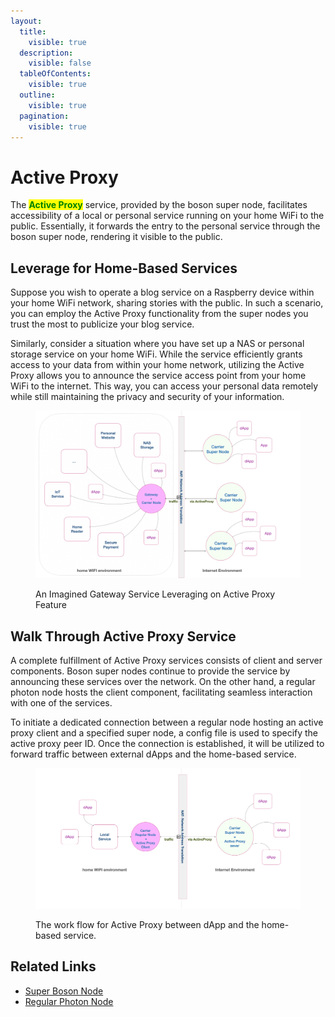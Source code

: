```yaml
---
layout:
  title:
    visible: true
  description:
    visible: false
  tableOfContents:
    visible: true
  outline:
    visible: true
  pagination:
    visible: true
---
```


# Active Proxy

The <mark style="color:green;">**Active Proxy**</mark> service, provided by the boson super node, facilitates accessibility of a local or personal service running on your home WiFi to the public. Essentially, it forwards the entry to the personal service through the boson super node, rendering it visible to the public.

## Leverage for Home-Based Services

Suppose you wish to operate a blog service on a Raspberry device within your home WiFi network, sharing stories with the public. In such a scenario, you can employ the Active Proxy functionality from the super nodes you trust the most to publicize your blog service.

Similarly, consider a situation where you have set up a NAS or personal storage service on your home WiFi. While the service efficiently grants access to your data from within your home network, utilizing the Active Proxy allows you to announce the service access point from your home WiFi to the internet. This way, you can access your personal data remotely while still maintaining the privacy and security of your information.

<figure><img src="../../.gitbook/assets/gateway-service.png" alt=""><figcaption><p>An Imagined Gateway Service Leveraging on Active Proxy Feature</p></figcaption></figure>

## Walk Through Active Proxy Service

A complete fulfillment of Active Proxy services consists of client and server components. Boson super nodes continue to provide the service by announcing these services over the network. On the other hand, a regular photon node hosts the client component, facilitating seamless interaction with one of the services.

To initiate a dedicated connection between a regular node hosting an active proxy client and a specified super node, a config file is used to specify the active proxy peer ID. Once the connection is established, it will be utilized to forward traffic between external dApps and the home-based service.

<figure><img src="../../.gitbook/assets/image (1) (1).png" alt=""><figcaption><p>The work flow for Active Proxy between dApp and the home-based service.</p></figcaption></figure>

## Related Links

* [Super Boson Node](../../operations/super-nodes.md#boson-super-nodes)
* [Regular Photon Node](../boson-protocol/nodes.md#native-node-photon-node)
